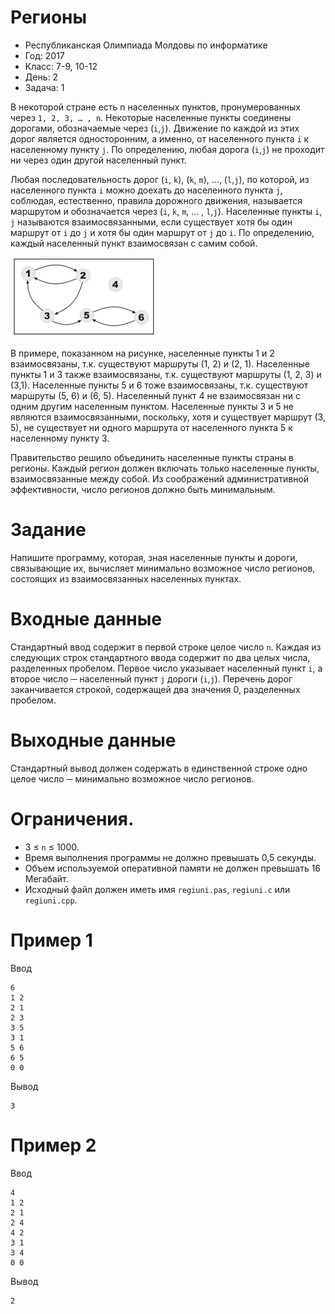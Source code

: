 # Регионы
* Республиканская Олимпиада Молдовы по информатике
* Год: 2017
* Класс: 7-9, 10-12
* День: 2
* Задача: 1

В некоторой стране есть n населенных пунктов, пронумерованных через `1, 2, 3, … , n`.
Некоторые населенные пункты соединены дорогами, обозначаемые через (`i`,`j`). Движение по
каждой из этих дорог является односторонним, а именно, от населенного пункта `i` к населенному пункту `j`. 
По определению, любая дорога (`i`,`j`) не проходит ни через один другой населенный пункт.  

Любая последовательность дорог (`i`, `k`), (`k`, `m`), ...,
(`l`,`j`), по которой, из населенного пункта `i` можно доехать до
населенного пункта `j`, соблюдая, естественно, правила дорожного движения, называется маршрутом и
обозначается через (`i`, `k`, `m`, … , `l`,`j`). Населенные пункты `i`, `j` называются взаимосвязанными, 
если существует хотя бы один маршрут от `i` до `j` и хотя бы один маршрут от `j` до `i`. 
По определению, каждый населенный пункт взаимосвязан с самим собой.

![img1](img1.png)


В примере, показанном на рисунке, населенные пункты 1 и 2 взаимосвязаны, т.к.
существуют маршруты (1, 2) и (2, 1). Населенные пункты 1 и 3 также взаимосвязаны, т.к.
существуют маршруты (1, 2, 3) и (3,1). Населенные пункты 5 и 6 тоже взаимосвязаны, т.к.
существуют маршруты (5, 6) и (6, 5). Населенный пункт 4 не взаимосвязан ни с одним другим
населенным пунктом. Населенные пункты 3 и 5 не являются взаимосвязанными, поскольку,
хотя и существует маршрут (3, 5), не существует ни одного маршрута от населенного пункта
5 к населенному пункту 3.  

Правительство решило объединить населенные пункты страны в регионы. Каждый
регион должен включать только населенные пункты, взаимосвязанные между собой. Из
соображений административной эффективности, число регионов должно быть минимальным.

# Задание
Напишите программу, которая, зная населенные пункты и дороги, связывающие их, 
вычисляет минимально возможное число регионов, состоящих из взаимосвязанных населенных пунктах.

# Входные данные
Стандартный ввод содержит в первой строке целое число `n`. 
Каждая из следующих строк стандартного ввода содержит по два целых числа, разделенных пробелом.
Первое число указывает населенный пункт `i`, а второе число ─ населенный пункт `j` дороги (`i`,`j`).
Перечень дорог заканчивается строкой, содержащей два значения 0, разделенных пробелом.

# Выходные данные
Стандартный вывод должен содержать в единственной строке одно
целое число ─ минимально возможное число регионов.

# Ограничения. 
* 3 ≤ `n` ≤ 1000. 
* Время выполнения программы не должно превышать 0,5 секунды. 
* Объем используемой оперативной памяти не должен превышать 16 Мегабайт.
* Исходный файл должен иметь имя `regiuni.pas`, `regiuni.c` или `regiuni.cpp`.

# Пример 1
Ввод
```
6
1 2
2 1
2 3
3 5
3 1
5 6
6 5
0 0
```

Вывод
```
3
```

# Пример 2
Ввод
```
4
1 2
2 1
2 4
4 2
3 1
3 4
0 0
```

Вывод
```
2
```


